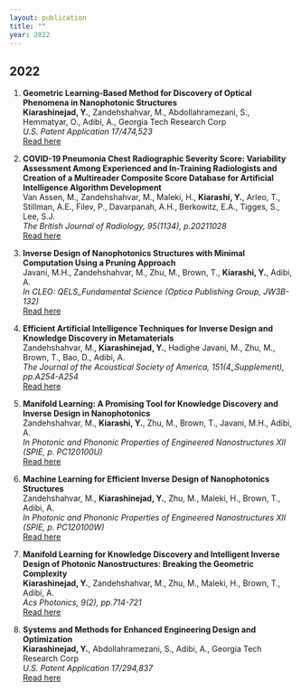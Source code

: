 ```yaml
---
layout: publication
title: ""
year: 2022
---
```


## 2022

1. **Geometric Learning-Based Method for Discovery of Optical Phenomena in Nanophotonic Structures**  
   **Kiarashinejad, Y.**, Zandehshahvar, M., Abdollahramezani, S., Hemmatyar, O., Adibi, A., Georgia Tech Research Corp  
   *U.S. Patent Application 17/474,523*  
   [Read here](https://patents.google.com/patent/US20220391708A1/en)

2. **COVID-19 Pneumonia Chest Radiographic Severity Score: Variability Assessment Among Experienced and In-Training Radiologists and Creation of a Multireader Composite Score Database for Artificial Intelligence Algorithm Development**  
   Van Assen, M., Zandehshahvar, M., Maleki, H., **Kiarashi, Y.**, Arleo, T., Stillman, A.E., Filev, P., Davarpanah, A.H., Berkowitz, E.A., Tigges, S., Lee, S.J.  
   *The British Journal of Radiology, 95(1134), p.20211028*  
   [Read here](https://academic.oup.com/bjr/article/95/1134/20211028/7451423)

3. **Inverse Design of Nanophotonics Structures with Minimal Computation Using a Pruning Approach**  
   Javani, M.H., Zandehshahvar, M., Zhu, M., Brown, T., **Kiarashi, Y.**, Adibi, A.  
   *In CLEO: QELS_Fundamental Science (Optica Publishing Group, JW3B-132)*  
   [Read here](https://opg.optica.org/abstract.cfm?uri=cleo_qels-2022-JW3B.132)

4. **Efficient Artificial Intelligence Techniques for Inverse Design and Knowledge Discovery in Metamaterials**  
   Zandehshahvar, M., **Kiarashinejad, Y.**, Hadighe Javani, M., Zhu, M., Brown, T., Bao, D., Adibi, A.  
   *The Journal of the Acoustical Society of America, 151(4_Supplement), pp.A254-A254*  
   [Read here](https://pubs.aip.org/asa/jasa/article/151/4_Supplement/A254/2838818/Efficient-artificial-intelligence-techniques-for)

5. **Manifold Learning: A Promising Tool for Knowledge Discovery and Inverse Design in Nanophotonics**  
   Zandehshahvar, M., **Kiarashi, Y.**, Zhu, M., Brown, T., Javani, M.H., Adibi, A.  
   *In Photonic and Phononic Properties of Engineered Nanostructures XII (SPIE, p. PC120100U)*  
   [Read here](https://www.spiedigitallibrary.org/conference-proceedings-of-spie/PC12010/PC120100U/Manifold-learning--A-promising-tool-for-knowledge-discovery-and/10.1117/12.2617486.short)

6. **Machine Learning for Efficient Inverse Design of Nanophotonics Structures**  
   Zandehshahvar, M., **Kiarashinejad, Y.**, Zhu, M., Maleki, H., Brown, T., Adibi, A.  
   *In Photonic and Phononic Properties of Engineered Nanostructures XII (SPIE, p. PC120100W)*  
   [Read here](https://www.spiedigitallibrary.org/conference-proceedings-of-spie/PC12010/PC120100W/Machine-learning-for-efficient-inverse-design-of-nanophotonics-structures/10.1117/12.2617485.short)

7. **Manifold Learning for Knowledge Discovery and Intelligent Inverse Design of Photonic Nanostructures: Breaking the Geometric Complexity**  
   **Kiarashinejad, Y.**, Zandehshahvar, M., Zhu, M., Maleki, H., Brown, T., Adibi, A.  
   *Acs Photonics, 9(2), pp.714-721*  
   [Read here](https://pubs.acs.org/doi/full/10.1021/acsphotonics.1c01888)

8. **Systems and Methods for Enhanced Engineering Design and Optimization**  
   **Kiarashinejad, Y.**, Abdollahramezani, S., Adibi, A., Georgia Tech Research Corp  
   *U.S. Patent Application 17/294,837*  
   [Read here](https://patents.google.com/patent/US20220019716A1/en)
